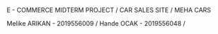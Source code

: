 E - COMMERCE MIDTERM PROJECT / CAR SALES SITE / MEHA CARS

Melike ARIKAN - 2019556009 / Hande OCAK - 2019556048 / 
